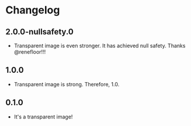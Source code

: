 # Changelog

## 2.0.0-nullsafety.0

- Transparent image is even stronger. It has achieved null safety. Thanks @renefloor!!!

## 1.0.0

- Transparent image is strong. Therefore, 1.0.

## 0.1.0

- It's a transparent image!
